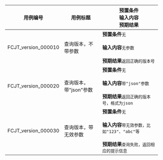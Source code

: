 |用例编号|用例标题|预置条件<br>输入内容<br>预期结果|
|----------------|----------------|----------------|
|<a name="FCJT_version_000010"></a>FCJT_version_000010|查询版本，不带参数|**预置条件**`无`<br><br>**输入内容**`无参数`<br><br>**预期结果**`返回正确的版本号`|
|<a name="FCJT_version_000020"></a>FCJT_version_000020|查询版本，带"json"参数|**预置条件**`无`<br><br>**输入内容**`带"json"参数`<br><br>**预期结果**`返回正确的版本号，格式为json`|
|<a name="FCJT_version_000030"></a>FCJT_version_000030|查询版本，带无效参数|**预置条件**`无`<br><br>**输入内容**`带无效参数，比如"123"、"abc"等`<br><br>**预期结果**`查询失败，返回相应的提示信息`|
